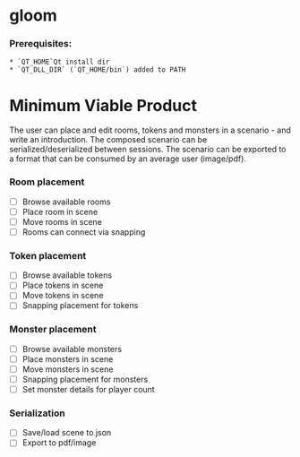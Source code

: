 # gloom
### Prerequisites: 

    * `QT_HOME`Qt install dir
    * `QT_DLL_DIR` (`QT_HOME/bin`) added to PATH


# Minimum Viable Product
The user can place and edit rooms, tokens and monsters in a scenario - and write an introduction. The composed scenario can be serialized/deserialized between sessions. The scenario can be exported to a format that can be consumed by an average user (image/pdf).

### Room placement
- [ ] Browse available rooms
- [ ] Place room in scene
- [ ] Move rooms in scene
- [ ] Rooms can connect via snapping

### Token placement
- [ ] Browse available tokens
- [ ] Place tokens in scene
- [ ] Move tokens in scene
- [ ] Snapping placement for tokens

### Monster placement
- [ ] Browse available monsters
- [ ] Place monsters in scene
- [ ] Move monsters in scene
- [ ] Snapping placement for monsters
- [ ] Set monster details for player count

### Serialization
- [ ] Save/load scene to json
- [ ] Export to pdf/image